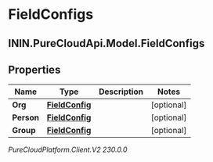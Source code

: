 # FieldConfigs

## ININ.PureCloudApi.Model.FieldConfigs

## Properties

|Name | Type | Description | Notes|
|------------ | ------------- | ------------- | -------------|
| **Org** | [**FieldConfig**](FieldConfig) |  | [optional] |
| **Person** | [**FieldConfig**](FieldConfig) |  | [optional] |
| **Group** | [**FieldConfig**](FieldConfig) |  | [optional] |



_PureCloudPlatform.Client.V2 230.0.0_
